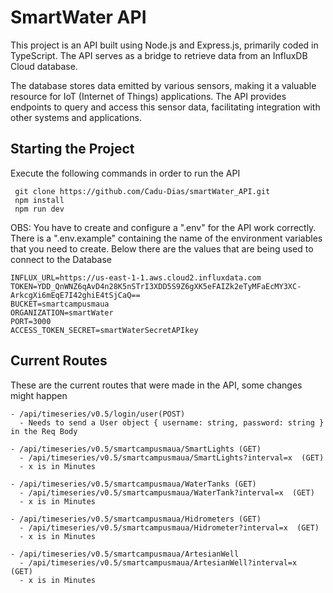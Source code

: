 # SmartWater API

<p>This project is an API built using Node.js and Express.js, primarily coded in TypeScript. The API serves as a bridge to retrieve data from an InfluxDB Cloud database. 

The database stores data emitted by various sensors, making it a valuable resource for IoT (Internet of Things) applications. The API provides endpoints to query and access this sensor data, facilitating integration with other systems and applications.</p>

## Starting the Project
 Execute the following commands in order to run the API
 ```
  git clone https://github.com/Cadu-Dias/smartWater_API.git
  npm install
  npm run dev
 ```
 OBS: You have to create and configure a ".env" for the API work correctly. There is a ".env.example" containing the name of the environment variables that you need to create. Below there are the values that are being used to connect to the Database
 ```
INFLUX_URL=https://us-east-1-1.aws.cloud2.influxdata.com
TOKEN=YDD_QnWNZ6qAvD4n28K5nSTrI3XDD5S9Z6gXK5eFAIZk2eTyMFaEcMY3XC-ArkcgXi6mEqE7I42ghiE4tSjCaQ==
BUCKET=smartcampusmaua
ORGANIZATION=smartWater
PORT=3000
ACCESS_TOKEN_SECRET=smartWaterSecretAPIkey
 ``` 
## Current Routes
 
 These are the current routes that were made in the API, some changes might happen

    - /api/timeseries/v0.5/login/user(POST)
      - Needs to send a User object { username: string, password: string } in the Req Body

    - /api/timeseries/v0.5/smartcampusmaua/SmartLights (GET)
      - /api/timeseries/v0.5/smartcampusmaua/SmartLights?interval=x  (GET)
      - x is in Minutes
  
    - /api/timeseries/v0.5/smartcampusmaua/WaterTanks (GET)
      - /api/timeseries/v0.5/smartcampusmaua/WaterTank?interval=x  (GET)
      - x is in Minutes
  
    - /api/timeseries/v0.5/smartcampusmaua/Hidrometers (GET)
      - /api/timeseries/v0.5/smartcampusmaua/Hidrometer?interval=x  (GET)
      - x is in Minutes
  
    - /api/timeseries/v0.5/smartcampusmaua/ArtesianWell
      - /api/timeseries/v0.5/smartcampusmaua/ArtesianWell?interval=x  (GET)
      - x is in Minutes    
    
